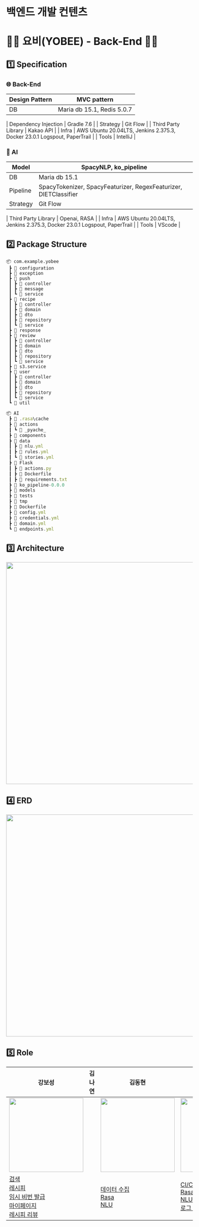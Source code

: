 # 백엔드 개발 컨텐츠

# 👨‍🍳 요비(YOBEE) - Back-End 👨‍🍳

## 1️⃣ Specification

### 🌐 Back-End

| Design Pattern | MVC pattern                |
| -------------- | -------------------------- |
| DB             | Maria db 15.1, Redis 5.0.7 |

| Dependency
Injection | Gradle 7.6 |
| Strategy | Git Flow |
| Third Party
Library | Kakao API |
| Infra | AWS Ubuntu 20.04LTS, Jenkins 2.375.3, Docker 23.0.1
Logspout, PaperTrail |
| Tools | IntelliJ |

### 🤖 AI

| Model    | SpacyNLP, ko_pipeline                                            |
| -------- | ---------------------------------------------------------------- |
| DB       | Maria db 15.1                                                    |
| Pipeline | SpacyTokenizer, SpacyFeaturizer, RegexFeaturizer, DIETClassifier |
| Strategy | Git Flow                                                         |

| Third Party
Library | Openai, RASA |
| Infra | AWS Ubuntu 20.04LTS, Jenkins 2.375.3, Docker 23.0.1
Logspout, PaperTrail |
| Tools | VScode |

## 2️⃣ Package Structure

```
📦 com.example.yobee
 ┣ 📂 configuration
 ┣ 📂 exception
 ┣ 📂 push
 ┃ ┣ 📂 controller
 ┃ ┣ 📂 message
 ┃ ┗ 📂 service
 ┣ 📂 recipe
 ┃ ┣ 📂 controller
 ┃ ┣ 📂 domain
 ┃ ┣ 📂 dto
 ┃ ┣ 📂 repository
 ┃ ┗ 📂 service
 ┣ 📂 response
 ┣ 📂 review
 ┃ ┣ 📂 controller
 ┃ ┣ 📂 domain
 ┃ ┣ 📂 dto
 ┃ ┣ 📂 repository
 ┃ ┗ 📂 service
 ┣ 📂 s3.service
 ┣ 📂 user
 ┃ ┣ 📂 controller
 ┃ ┣ 📂 domain
 ┃ ┣ 📂 dto
 ┃ ┣ 📂 repository
 ┃ ┗ 📂 service
 ┗ 📂 util

```

```jsx
📦 AI
 ┣ 📂 .rasa\cache
 ┣ 📂 actions
 ┃ ┗ 📂 _pyache_
 ┣ 📂 components
 ┣ 📂 data
 ┃ ┣ 📜 nlu.yml
 ┃ ┣ 📜 rules.yml
 ┃ ┗ 📜 stories.yml
 ┣ 📂 Flask
 ┃ ┣ 🐍 actions.py
 ┃ ┣ 🐳 Dockerfile
 ┃ ┣ 📜 requirements.txt
 ┣ 📂 ko_pipeline-0.0.0
 ┣ 📂 models
 ┣ 📂 tests
 ┣ 📂 tmp
 ┣ 🐳 Dockerfile
 ┣ 📜 config.yml
 ┣ 📜 credentials.yml
 ┣ 📜 domain.yml
 ┗ 📜 endpoints.yml
```

## 3️⃣ Architecture

<image style="width: 600px" src="https://github.com/YOBEE-8th/.github/blob/main/profile/project_contents/img/architecture.png">

## 4️⃣ ERD

<image style="width: 600px" src="https://github.com/YOBEE-8th/.github/blob/main/profile/project_contents/img/erd.png">

## 5️⃣ Role

| 강보성                                                                                                                                                                                                                                                                                                                                                                                                                                                                                                               | 김나연 | 김동현                                                                                                                                                                                                                                                                                         | 홍성민                                                                                                                                                                                                                                                                                                                                                                              |
| -------------------------------------------------------------------------------------------------------------------------------------------------------------------------------------------------------------------------------------------------------------------------------------------------------------------------------------------------------------------------------------------------------------------------------------------------------------------------------------------------------------------- | ------ | ---------------------------------------------------------------------------------------------------------------------------------------------------------------------------------------------------------------------------------------------------------------------------------------------- | ----------------------------------------------------------------------------------------------------------------------------------------------------------------------------------------------------------------------------------------------------------------------------------------------------------------------------------------------------------------------------------- |
| <image style="width: 200px" src="https://github.com/YOBEE-8th/.github/blob/main/profile/backend_contents/img/boseong.png">                                                                                                                                                                                                                                                                                                                                                                                           |        | <image style="width: 200px" src="https://github.com/YOBEE-8th/.github/blob/main/profile/backend_contents/img/donghyun.png">                                                                                                                                                                    | <image style="width: 200px" src="https://github.com/YOBEE-8th/.github/blob/main/profile/backend_contents/img/seongmin.jpeg">                                                                                                                                                                                                                                                        |
| [검색](https://github.com/YOBEE-8th/.github/blob/main/profile/backend_contents/search.md) <br> [레시피](https://github.com/YOBEE-8th/.github/blob/main/profile/backend_contents/recipe.md) <br> [임시 비번 발급](https://github.com/YOBEE-8th/.github/blob/main/profile/backend_contents/tmp_password.md) <br> [마이페이지](https://github.com/YOBEE-8th/.github/blob/main/profile/backend_contents/mypage.md) <br> [레시피 리뷰](https://github.com/YOBEE-8th/.github/blob/main/profile/backend_contents/review.md) |        | [데이터 수집](https://github.com/YOBEE-8th/.github/blob/main/profile/backend_contents/data_collect.md) <br> [Rasa](https://github.com/YOBEE-8th/.github/blob/main/profile/backend_contents/rasa.md) <br> [NLU](https://github.com/YOBEE-8th/.github/blob/main/profile/backend_contents/nlu.md) | [CI/CD](https://github.com/YOBEE-8th/.github/blob/main/profile/backend_contents/cicd.md) <br> [Rasa](https://github.com/YOBEE-8th/.github/blob/main/profile/backend_contents/rasa.md) <br> [NLU](https://github.com/YOBEE-8th/.github/blob/main/profile/backend_contents/nlu.md) <br> [로그 집중화](https://github.com/YOBEE-8th/.github/blob/main/profile/backend_contents/log.md) |
